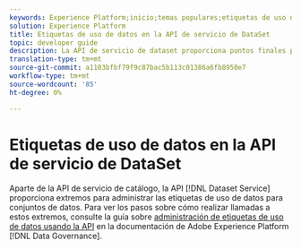 ```yaml
---
keywords: Experience Platform;inicio;temas populares;etiquetas de uso de datos;servicio de catálogo
solution: Experience Platform
title: Etiquetas de uso de datos en la API de servicio de DataSet
topic: developer guide
description: La API de servicio de dataset proporciona puntos finales para administrar las etiquetas de uso de datos para conjuntos de datos.
translation-type: tm+mt
source-git-commit: a1103bfbf79f9c87bac5b113c01386a6fb8950e7
workflow-type: tm+mt
source-wordcount: '85'
ht-degree: 0%

---
```



# Etiquetas de uso de datos en la API de servicio de DataSet

Aparte de la API de servicio de catálogo, la API [!DNL Dataset Service] proporciona extremos para administrar las etiquetas de uso de datos para conjuntos de datos. Para ver los pasos sobre cómo realizar llamadas a estos extremos, consulte la guía sobre [administración de etiquetas de uso de datos usando la API](../../data-governance/labels/dataset-api.md) en la documentación de Adobe Experience Platform [!DNL Data Governance].